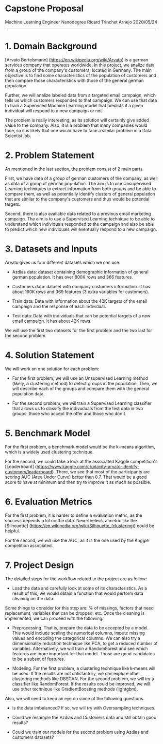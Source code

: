 # Capstone Proposal

Machine Learning Engineer Nanodegree
Ricard Trinchet Arnejo
2020/05/24

---------


# 1. Domain Background

[Arvato Bertelsmann] (https://en.wikipedia.org/wiki/Arvato) is a german services company that operates worldwide. In this project,
we analize data from a group of the company's customers, located in Germany. The main objective is to find some characteristics of the population of customers
and then compare those characteristics with those of the general german population.

Further, we will analize labeled data from a targeted email campaign, which tells us which customers responded to that campaign.
We can use that data to train a Supervised Machine Learning model that predicts if a given individual will respond to a new campaign or not.

The problem is really interesting, as its solution will certainly give added value to the company. Also, it is a problem that many companies would face, so it is likely that one would have to face a similar problem in a Data Scientist job.


# 2. Problem Statement

As mentioned in the last section, the problem consist of 2 main parts.

First, we have data of a group of german customers of the company, as well as data of a group of german population. The aim is to use Unsupervised Learning techniques to extract 
information from both groups and be able to compare them, as well as potentially identify clusters of general population that are similar to the company's customers and thus would
be potential targets.

Second, there is also available data related to a previous email marketing campaign. The aim is to use a Supervised Learning technique to be able to understand which individuals responded to
the campaign and also be able to predict which new individuals will eventually respond to a new campaign.


# 3. Datasets and Inputs

Arvato gives us four different datasets which we can use.

* Azdias data: dataset containing demographic information of general german population. It has over 800K rows and 366 features.

* Customers data: dataset with company customers information. It has about 190K rows and 369 features (3 extra variables for customers).

* Train data: Data with information about the 42K targets of the email campaign and the response of each individual.

* Test data: Data with individuals that can be potential targets of a new email campaign. It has about 42K rows.


We will use the first two datasets for the first problem and the two last for the second problem.


# 4. Solution Statement

We will work on one solution for each problem:

* For the first problem, we will use an Unsupervised Learning method (likely, a clustering method) to detect groups in the population. 
Then, we will describe each of the groups and compare them with the general population data.

* For the second problem, we will train a Supervised Learning classifier that allows us to classify the indivuduals from the test data in two groups:
those who accept the offer and those who don't.


# 5. Benchmark Model

For the first problem, a benchmark model would be the k-means algorithm, which is a widely used clustering technique. 

For the second, we could take a look at the associated Kaggle competition's [Leaderboard] (https://www.kaggle.com/c/udacity-arvato-identify-customers/leaderboard).
There, we see that most of the participants are scoring AUC (Area Under Curve) better than 0.7. That would be a good score to have at minimum and then try to improve it as much as possible.


# 6. Evaluation Metrics

For the first problem, it is harder to define a evaluation metric, as the success depends a lot on the data. Nevertheless, a metric like the [Silhouette] (https://en.wikipedia.org/wiki/Silhouette_(clustering)) could be helpful.

For the second, we will use the AUC, as it is the one used by the Kaggle competition associated.


# 7. Project Design

The detailed steps for the workflow related to the project are as follow:

* Load the data and carefully look at some of its characteristics. As a result of this, we would obtain a function that would perform data cleaning on the data.

Some things to consider for this step are: % of missings, factors that need replacement, variables that can be dropped, etc.
Once the cleaning is implemented, we can proceed with the following:

* Preprocessing. That is, prepare the data to be accepted by a model. This would include scaling the numerical columns, impute missing values and encoding the categorical columns.
We can also try a dimensionality reduction technique like PCA, to get a reduced number of variables. Alternatively, we will train a RandomForest and see which features are more important for that model. Those are good candidates to be a subset of features.


* Modeling. For the first problem, a clustering technique like k-means will be used. If the results are not satisfactory, we can explore other clustering methods like DBSCAN.
For the second problem, we will try a classifier like RandomForest. If the results could be improved, we will use other technique like GradientBoosting methods (lightgbm).


Also, we will need to keep an eye on some of the following questions.

- Is the data imbalanced? If so, we will try with Oversampling techniques.

- Could we resample the Azdias and Customers data and still obtain good results?

- Could we train our models for the second problem using Azdias and customers datasets?

